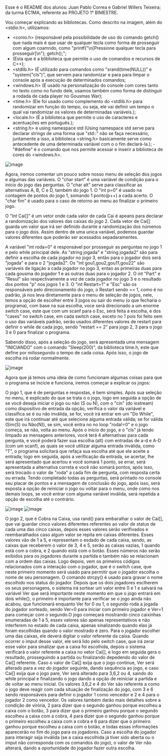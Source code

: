 Esse é o README dos alunos: Juan Pablo Correa e Gabriel Willers Teixeira; da turma EC1MA, referente ao PROJETO 1° BIMESTRE.

Vou começar explicando as bibliotecas. Como descrito na imagem, além do <stdio.h>, utilizamos:
- <conio.h> (responsável pela possibilidade de uso do comando getch() que nada mais é que usar de qualquer tecla como forma de prosseguir com algum coamndo, como "printf("\n[Pressione qualquer tecla para prosseguir]\n"); getch();";
- <iostream> (Esta que é a bliblioteca que permite o uso de comandos e recursos de C++);
- <stdlib.h> (É utilizado para comandos como "srand(time(NULL))" e "system("cls")", que servem para randomizar e para para limpar o console após a execução de determinados comandos;
- <windows.h> (É usado na personalização do console com cores tanto no texto como no fundo dele, usamos também como forma de distinguir a rodada de cada player no Gousmas War);
- <time.h> (Ele foi usado como complemento do <stdlib.h> para randomizar em função do tempo, ou seja, ele vai definir um tempo o qual vai randomizar os valores de determinadas variáveis.);
- <locale.h> (É a biblioteca que permite o uso de caracteres e acentuações em português.);
- <string.h> e using namespace std (Using namespace std serve para declarar strings de uma forma que "std::" não se faça necessário, juntamente a isso, a biblioteca <string.h> basicamente serve como antecedente de uma determinada variável com o o fim declará-la.);
-"#define" é o comando que nos permite acessar e inserir a biblioteca de cores do <windows.h>.

![image](https://github.com/user-attachments/assets/d0c50806-5617-4a1c-a4c2-aa52b20499e4)




Agora, iremos comentar um pouco sobre nosso menu de seleção dos jogos e algumas das variáveis. O "char start" é uma variável de condição para o início do jogo das perguntas. O "char alt" serve para classificar as alternativas A, B, C e D, também do jogo 1. O "int p=0" é usado na contagem de pontos do jogo 1, somando 1 ponto(p++) a cada acerto. O "char fim" é usado para o caso de retorno ao menu ao finalizar o primeiro jogo. 


O "Int Cai[]" é um vetor onde cada valor de cada Cai é apeans para declarar a randomização dos valores das caixas do jogo 2. Cada vetor de Cai[] guarda um valor que irá ser definido durante a randomização dos númenos para o jogo dois. Assim dentro de uma unica variável, podemos guardar valores diferentes que poderão ser acessados sepadaramentes.

A variável "int roda=0" é responsável por prosseguir as perguntas no jogo 1 e pelo while principal dele. As "string jogada" e "string jogada2" são para definir a escolha de cada jogador no jogo 3, então para o jogador dois será "jogada" e para o 2 "jogada2". Os "int gou1,gou2,gou11,gou22" são variáveis de ligação a cada jogador no jogo 3, entao as primeiras duas para cada gousma do jogador 1 e as outras duas para o jogador 2. O int "Part" e "Resul" são respectivamente a vez de cada jogador no jogo 3 e o resultado dos pontos "p" nos jogos 1 e 3. O "int Restart=1" e "Esc" são os responsáveis pelo direcionamento do jogo, o Restart sendo == 1, como é no padrão, já nos leva diretamente para o menu de seleção de jogos, nele, temos a opção de escolher entre 3 jogos ou sair do menu (o que fecharia o programa), com base na sua escolha, voce será direcionado a um enorme switch case, este que com um scanf para o Esc, será feita a escolha, e dos "cases" no switch case, em cada switch case, exceto no 1 pois foi feito sem o uso das variáveis padrão, serão usados diferentes valores de restart para definir o while de cada jogo, sendo "restart == 2" para jogo 2, 3 para o jogo 3 e 0 para finalizar o programa.

Sabendo disso, após a seleção do jogo, será apresentada uma mensagem "INICIANDO" com o comando "Sleep(200)", da biblioteca time.h, este que define por milissegundo o tempo de cada coisa. Após isso, o jogo de escolha irá rodar normalmente.

![image](https://github.com/user-attachments/assets/ceb12925-b65d-405e-8731-f59861704c54)





Agora que já temos uma ideia de como funcionam algumas coisas para que o programa se incicie e funciona, iremos começar a explicar os jogos: 

O jogo 1, que é de perguntas e respostas, é bem simples. Após sua seleção no menu, é explicado do que se trata o o jogo, logo em seguida a opção de se você deseja iniciar o jogo ou não (S ou N), com o "cin" (do iostream) como dispositivo de entrada da opção, verifica o valor da variável e classifica se é ou não inválida, se for, você irá entrar em um "Do While", este que irá continuar até que selecione alguma entrada válida; se for válida (Sim(S) ou Não(N)), se sim, você entra no no loop "roda!=0" e o jogo começa, se não, volta ao menu. Após o início do jogo, e o "cls" já tendo limpado as mensagens anteriores, você terá 4 alternativas para cada pergunta, e você poderá fazer sua escolha (alt) com entradas de a-d e A-D (com um scanf), as quais se você utilizar alguma entrada inválida, como "T", o programa solicitará que refaça sua escolha até que ele aceite a entrada; logo em seguida, após a verificação da entrada, se acertar, lhe será apresentado que acertou e você somará 1 ponto, se errar, será apresentada a alternativa correta e você não somará pontos, após isso, será trocado o valor de "roda" a cada fim de pergunta, com resposta certa ou errada. Tendo completado todas as perguntas, será printado no console seu placar de pontos e a mensagem de conclusão do jogo, após isso, será exposta a opção de reiniciar o jogo ou voltar para o menu, onde como nos demais loops, se você entrar com alguma variável inválida, será repetida a opção de escolha até o contrário.


![image](https://github.com/user-attachments/assets/bb9db760-d109-41fb-a2ae-f904bfad066b)
![image](https://github.com/user-attachments/assets/b70b88e1-9003-43b9-b0f0-9a3070c7c07b)

O jogo 2, que é Cobra na Caixa, usa rand() para embaralhar o valor de Cai[], que vai guardar cinco valores diferentes referentes ao valor de status de cada uma das cinco caixas, depois esses valores serão verifivados e reembaralhados caso algum valor se repita em caixas diferentes. Esses valores vão de 1 a 5, e representam o esdado de cada caixa, sendo, as caixas que receberem o valor de 3, 4 e 5, serão as caixas vazias, 1 quando está com a cobra, e 2 quando está com o botão. Esses números não serão exibidos para os jogadores durante a partida e também não se relacionam com a ordem das caixas. Logo depois, vem os primeiros códigos relacionados com a interação com o jogador, que é o switch case, que neste primeiro momento será usado para permitir que o jogador escolha o nome de seu personagem. O comando strcpy() é usado para gravar o nome escolhido nos status do jogador. Depois que os dois jogadores esclherem os seus personagens, o sistema irá sortear um valor entre 0 e 1 e salvará na variável Ver que será importante neste momento em que o jogo entrará em dois while{}, o primeiro é importante para verificar se o jogo ainda não acabou, que funcionará enquanto Ver for 0 ou 1, o segundo roda a jogada do jogador sorteado, sendo Ver=0 para iniciar com primeiro jogador e Ver=1 para começar com o segundo.O jogo começará mostrando cinco caixinhas enumeradas de 1 à 5, esses valores são apenas representativos e não interferem no estado de cada caixa, apenas sinalizando quando elas já foram escolhidas quando o valor mostrado é zero. Para o jogador escolher uma das caixas, ele deverá digitar o valor referente da caixa. Quando ocorrer o imput desse valor, ele será lido pelo switch case, que irá zerar esse valor para sinalizar que a caixa foi escolhida, depois o sistema verificará o valor referente a caixa no vetor Cai[], e logo em seguida gera o resultado, prosseguindo a partida ou finalizando depedendo do valor de Cai[] referente. Caso o valor de Cai[] exija que o jogo continue, Ver será alterado para a vez do jogador seguinte, dando sequência ao jogo, e caso Cai[] exija que o jogo pare, Ver será alterado para 3,6,2 ou 4, saindo do while principal e finalizando o jogo dando a opção de reiniciar a partida e de voltar ao menu inicial. Os valores 3,6,2 e 4 do Ver são referente a como o jogo deve reagir com cada situação de finalização do jogo, com 3 e 6 sendo responsáveis para definir o jogador 1 como vencedor e 2 e 4 para o jogador 2 como vencedor. Os valores também darão mais detalhes sobre a condição de virória, 2 para dizer que o segundo ganhou porque escolheu a caixa com o botão, 3 para dizer que o primeiro ganhou porque o segundo escolheu a caixa com a cobra, 4 para dizer que o segundo ganhou porque o primeiro escolheu a caixa com a cobra e 6 para dizer que o primeiro ganhou porque escolheu a caixa com o botão, e todas essas informações aparecerão no fim do jogo para os jogadores. Caso a escolha do jogador para interagir seja inválida (se a caixa escolhida já tiver sido aberta ou o imput não corresponda com os comandos do jogo), o valor de Ver não alterará, dando a oportunidade do jogador fazer outra escolha. 

